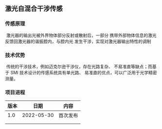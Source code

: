## 激光自混合干涉传感

### 传感原理

​	激光器的输出光被外界物体部分反射或散射后，一部分 携带外部物体信息的激光反馈回激光器的谐振腔内，与腔内光 发生干涉，实现对激光器输出特性的调制

### 技术优势

​	传统的干涉技术，例如迈克尔逊干涉仪，存在光路复杂、 不易准直等缺点；而基于 SMI 技术设计的传感系统具有单光路、 易准直的优点，可以广泛用于光学精密测量。

### 项目进程

| 版本 | 日期       | 内容     |
| ---- | ---------- | -------- |
| 1.0  | 2022-05-30 | 首次发布 |
|      |            |          |
|      |            |          |


